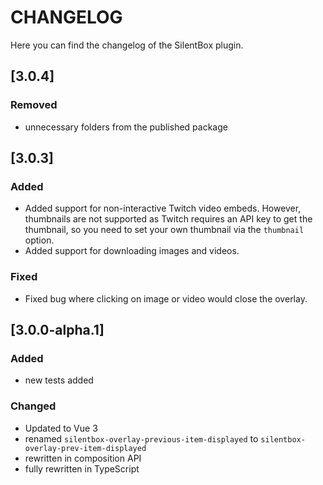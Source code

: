 # CHANGELOG
Here you can find the changelog of the SilentBox plugin.

## [3.0.4]
### Removed
- unnecessary folders from the published package

## [3.0.3]
### Added
- Added support for non-interactive Twitch video embeds. However, thumbnails are not supported as Twitch requires an API key to get the thumbnail, so you need to set your own thumbnail via the `thumbnail` option.
- Added support for downloading images and videos.
### Fixed
- Fixed bug where clicking on image or video would close the overlay.

## [3.0.0-alpha.1]
### Added
- new tests added
### Changed
- Updated to Vue 3
- renamed `silentbox-overlay-previous-item-displayed` to `silentbox-overlay-prev-item-displayed`
- rewritten in composition API
- fully rewritten in TypeScript